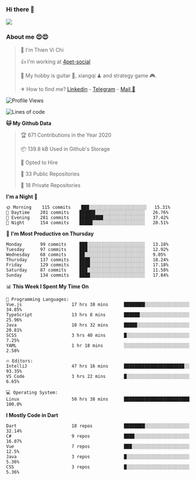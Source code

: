 ### Hi there 👋
![](https://media1.tenor.com/images/9aa4aee77151757a310fcdb4b8fd2a0a/tenor.gif?itemid=12671405)

### About me 😍😍

> 🙎 I'm Thien Vi Chi
> 
> 👍 I'm working at [4pet-social](https://github.com/4pet-social)
>
> 🥞 My hobby is guitar 🎸, xiangqi ♟ and strategy game 🎮.
> 
> ✈ How to find me? [Linkedin](https://www.linkedin.com/in/tvc12/) - [Telegram](https://t.me/yeutham212) - [Mail 📧](mailto:meomeocf98@gmail.com)
> 

<!--START_SECTION:waka-->
![Profile Views](http://img.shields.io/badge/Profile%20Views-5-blue)

![Lines of code](https://img.shields.io/badge/From%20Hello%20World%20I%27ve%20Written-4.0%20million%20lines%20of%20code-blue)

**🐱 My Github Data** 

> 🏆 671 Contributions in the Year 2020
 > 
> 📦 139.8 kB Used in Github's Storage 
 > 
> 💼 Opted to Hire
 > 
> 📜 33 Public Repositories
 > 
> 🔑 18 Private Repositories 

**I'm a Night 🦉** 

```text
🌞 Morning    115 commits    ███░░░░░░░░░░░░░░░░░░░░░░   15.31% 
🌆 Daytime    201 commits    ██████░░░░░░░░░░░░░░░░░░░   26.76% 
🌃 Evening    281 commits    █████████░░░░░░░░░░░░░░░░   37.42% 
🌙 Night      154 commits    █████░░░░░░░░░░░░░░░░░░░░   20.51%

```
📅 **I'm Most Productive on Thursday** 

```text
Monday       99 commits     ███░░░░░░░░░░░░░░░░░░░░░░   13.18% 
Tuesday      97 commits     ███░░░░░░░░░░░░░░░░░░░░░░   12.92% 
Wednesday    68 commits     ██░░░░░░░░░░░░░░░░░░░░░░░   9.05% 
Thursday     137 commits    ████░░░░░░░░░░░░░░░░░░░░░   18.24% 
Friday       129 commits    ████░░░░░░░░░░░░░░░░░░░░░   17.18% 
Saturday     87 commits     ███░░░░░░░░░░░░░░░░░░░░░░   11.58% 
Sunday       134 commits    ████░░░░░░░░░░░░░░░░░░░░░   17.84%

```


📊 **This Week I Spent My Time On** 

```text
💬 Programming Languages: 
Vue.js                   17 hrs 38 mins      ████████░░░░░░░░░░░░░░░░░   34.85% 
TypeScript               13 hrs 8 mins       ██████░░░░░░░░░░░░░░░░░░░   25.96% 
Java                     10 hrs 32 mins      █████░░░░░░░░░░░░░░░░░░░░   20.81% 
SCSS                     3 hrs 40 mins       █░░░░░░░░░░░░░░░░░░░░░░░░   7.25% 
YAML                     1 hr 18 mins        ░░░░░░░░░░░░░░░░░░░░░░░░░   2.58%

🔥 Editors: 
IntelliJ                 47 hrs 16 mins      ███████████████████████░░   93.35% 
VS Code                  3 hrs 22 mins       █░░░░░░░░░░░░░░░░░░░░░░░░   6.65%

💻 Operating System: 
Linux                    50 hrs 38 mins      █████████████████████████   100.0%

```

**I Mostly Code in Dart** 

```text
Dart                     18 repos            ████████░░░░░░░░░░░░░░░░░   32.14% 
C#                       9 repos             ████░░░░░░░░░░░░░░░░░░░░░   16.07% 
Vue                      7 repos             ███░░░░░░░░░░░░░░░░░░░░░░   12.5% 
Java                     3 repos             █░░░░░░░░░░░░░░░░░░░░░░░░   5.36% 
CSS                      3 repos             █░░░░░░░░░░░░░░░░░░░░░░░░   5.36%

```



<!--END_SECTION:waka-->